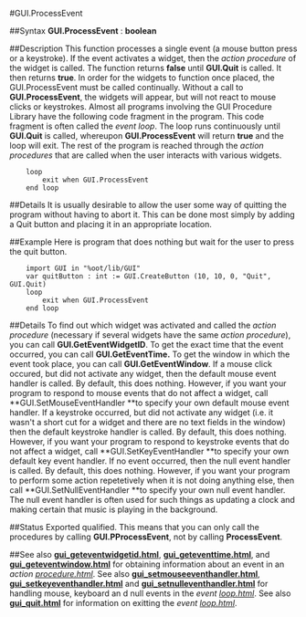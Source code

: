 
#GUI.ProcessEvent

##Syntax
**GUI.ProcessEvent** : **boolean**



##Description
This function processes a single event (a mouse button press or a keystroke). If the event activates a widget, then the *action procedure* of the widget is called. 
The function returns **false** until **GUI.Quit** is called. It then returns **true**.
In order for the widgets to function once placed, the GUI.ProcessEvent must be called continually. Without a call to **GUI.ProcessEvent**, the widgets will appear, but will not react to mouse clicks or keystrokes.
Almost all programs involving the GUI Procedure Library have the following code fragment in the program. This code fragment is often called the *event loop*.
The loop runs continuously until **GUI.Quit** is called, whereupon **GUI.ProcessEvent** will return **true** and the loop will exit. The rest of the program is reached through the *action procedures* that are called when the user interacts with various widgets. 


        loop
            exit when GUI.ProcessEvent
        end loop
##Details
It is usually desirable to allow the user some way of quitting the program without having to abort it. This can be done most simply by adding a Quit button and placing it in an appropriate location.



##Example
Here is program that does nothing but wait for the user to press the quit button.


        import GUI in "%oot/lib/GUI"
        var quitButton : int := GUI.CreateButton (10, 10, 0, "Quit", GUI.Quit)
        loop
            exit when GUI.ProcessEvent
        end loop
##Details
To find out which widget was activated and called the *action procedure* (necessary if several widgets have the same *action* *procedure*), you can call **GUI.GetEventWidgetID**. To get the exact time that the event occurred, you can call **GUI.GetEventTime.** To get the window in which the event took place, you can call **GUI.GetEventWindow**.
If a mouse click occured, but did not activate any widget, then the default mouse event handler is called. By default, this does nothing. However, if you want your program to respond to mouse events that do not affect a widget, call **GUI.SetMouseEventHandler **to specify your own default mouse event handler.
If a keystroke occurred, but did not activate any widget (i.e. it wasn't a short cut for a widget and there are no text fields in the window) then the default keystroke handler is called. By default, this does nothing. However, if you want your program to respond to keystroke events that do not affect a widget, call **GUI.SetKeyEventHandler **to specify your own default key event handler.
If no event occurred, then the null event handler is called. By default, this does nothing. However, if you want your program to perform some action repetetively when it is not doing anything else, then call **GUI.SetNullEventHandler **to specify your own null event handler. The null event handler is often used for such things as updating a clock and making certain that music is playing in the background.



##Status
Exported qualified.
This means that you can only call the procedures by calling **GUI.PProcessEvent**, not by calling **ProcessEvent**.



##See also
**[gui_geteventwidgetid.html](GUI.GetEventWidgetID)**, **[gui_geteventtime.html](GUI.GetEventTime)**, and **[gui_geteventwindow.html](GUI.GetEventWindow)** for obtaining information about an event in an *action [procedure.html](procedure)*. See also **[gui_setmouseeventhandler.html](GUI.SetMouseEventHandler)**, **[gui_setkeyeventhandler.html](GUI.SetKeyEventHandler)** and **[gui_setnulleventhandler.html](GUI.SetNullEventHandler)** for handling mouse, keyboard an d null events in the *event [loop.html](loop)*. See also **[gui_quit.html](GUI.Quit)** for information on exitting the *event [loop.html](loop)*.


